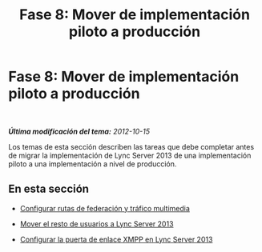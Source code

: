 ﻿---
title: 'Fase 8: Mover de implementación piloto a producción'
TOCTitle: 'Fase 8: Mover de implementación piloto a producción'
ms:assetid: 00b22ecf-0e28-4bde-8f75-2e82c5e2e718
ms:mtpsurl: https://technet.microsoft.com/es-es/library/JJ687954(v=OCS.15)
ms:contentKeyID: 49888770
ms.date: 01/07/2017
mtps_version: v=OCS.15
ms.translationtype: HT
---

# Fase 8: Mover de implementación piloto a producción

 

_**Última modificación del tema:** 2012-10-15_

Los temas de esta sección describen las tareas que debe completar antes de migrar la implementación de Lync Server 2013 de una implementación piloto a una implementación a nivel de producción.

## En esta sección

  - [Configurar rutas de federación y tráfico multimedia](configure-federation-routes-and-media-traffic_1.md)

  - [Mover el resto de usuarios a Lync Server 2013](move-remaining-users-to-lync-server-2013_1.md)

  - [Configurar la puerta de enlace XMPP en Lync Server 2013](configure-xmpp-gateway-on-lync-server-2013_1.md)

